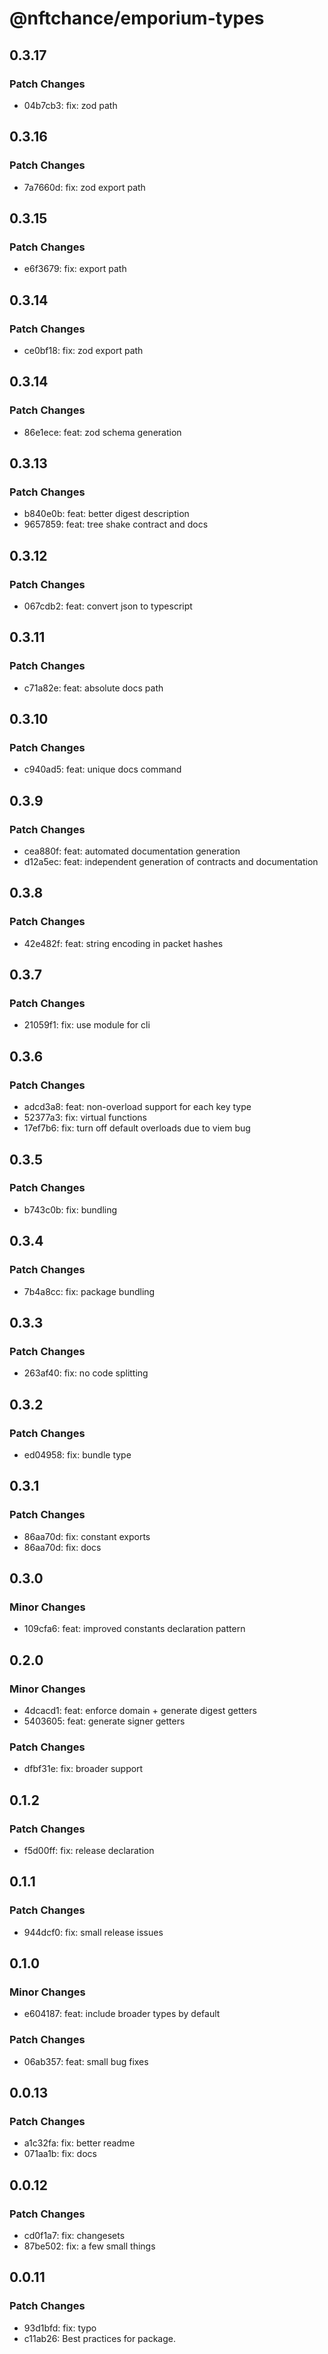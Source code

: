 # @nftchance/emporium-types

## 0.3.17

### Patch Changes

-   04b7cb3: fix: zod path

## 0.3.16

### Patch Changes

-   7a7660d: fix: zod export path

## 0.3.15

### Patch Changes

-   e6f3679: fix: export path

## 0.3.14

### Patch Changes

-   ce0bf18: fix: zod export path

## 0.3.14

### Patch Changes

-   86e1ece: feat: zod schema generation

## 0.3.13

### Patch Changes

-   b840e0b: feat: better digest description
-   9657859: feat: tree shake contract and docs

## 0.3.12

### Patch Changes

-   067cdb2: feat: convert json to typescript

## 0.3.11

### Patch Changes

-   c71a82e: feat: absolute docs path

## 0.3.10

### Patch Changes

-   c940ad5: feat: unique docs command

## 0.3.9

### Patch Changes

-   cea880f: feat: automated documentation generation
-   d12a5ec: feat: independent generation of contracts and documentation

## 0.3.8

### Patch Changes

-   42e482f: feat: string encoding in packet hashes

## 0.3.7

### Patch Changes

-   21059f1: fix: use module for cli

## 0.3.6

### Patch Changes

-   adcd3a8: feat: non-overload support for each key type
-   52377a3: fix: virtual functions
-   17ef7b6: fix: turn off default overloads due to viem bug

## 0.3.5

### Patch Changes

-   b743c0b: fix: bundling

## 0.3.4

### Patch Changes

-   7b4a8cc: fix: package bundling

## 0.3.3

### Patch Changes

-   263af40: fix: no code splitting

## 0.3.2

### Patch Changes

-   ed04958: fix: bundle type

## 0.3.1

### Patch Changes

-   86aa70d: fix: constant exports
-   86aa70d: fix: docs

## 0.3.0

### Minor Changes

-   109cfa6: feat: improved constants declaration pattern

## 0.2.0

### Minor Changes

-   4dcacd1: feat: enforce domain + generate digest getters
-   5403605: feat: generate signer getters

### Patch Changes

-   dfbf31e: fix: broader support

## 0.1.2

### Patch Changes

-   f5d00ff: fix: release declaration

## 0.1.1

### Patch Changes

-   944dcf0: fix: small release issues

## 0.1.0

### Minor Changes

-   e604187: feat: include broader types by default

### Patch Changes

-   06ab357: feat: small bug fixes

## 0.0.13

### Patch Changes

-   a1c32fa: fix: better readme
-   071aa1b: fix: docs

## 0.0.12

### Patch Changes

-   cd0f1a7: fix: changesets
-   87be502: fix: a few small things

## 0.0.11

### Patch Changes

-   93d1bfd: fix: typo
-   c11ab26: Best practices for package.
